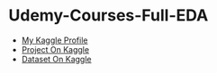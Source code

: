 # Udemy-Courses-Full-EDA

- [My Kaggle Profile](https://www.kaggle.com/mahmoudahmed6)
- [Project On Kaggle ](https://www.kaggle.com/code/mahmoudahmed6/udemy-courses-full-eda)
- [Dataset On Kaggle](https://www.kaggle.com/datasets/andrewmvd/udemy-courses)